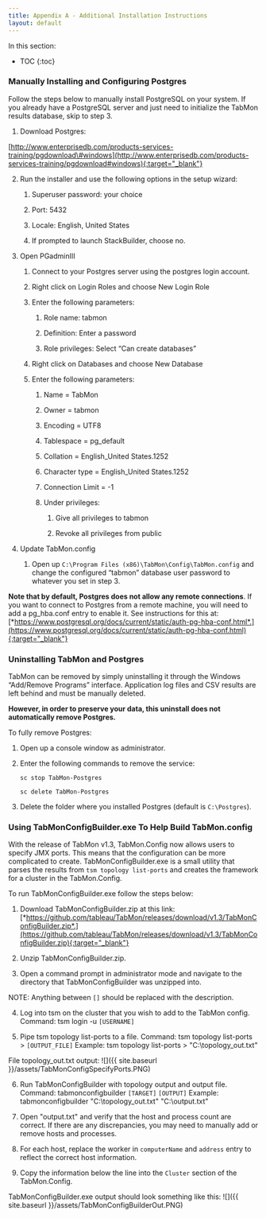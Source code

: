 ```yaml
---
title: Appendix A - Additional Installation Instructions
layout: default
---
```


In this section:

* TOC
{:toc}



### Manually Installing and Configuring Postgres

Follow the steps below to manually install PostgreSQL on your system. If you already have a PostgreSQL server and just need to initialize the TabMon results database, skip to step 3.

1.  Download Postgres:

   [http://www.enterprisedb.com/products-services-training/pgdownload\#windows](http://www.enterprisedb.com/products-services-training/pgdownload#windows){:target="_blank"}

2.  Run the installer and use the following options in the setup wizard:

    1.  Superuser password: your choice

    2.  Port: 5432

    3.  Locale: English, United States

    4.  If prompted to launch StackBuilder, choose no.

3.  Open PGadminIII

    1.  Connect to your Postgres server using the postgres login account.

    2.  Right click on Login Roles and choose New Login Role

    3.  Enter the following parameters:

        1.  Role name: tabmon

        2.  Definition: Enter a password

        3.  Role privileges: Select “Can create databases”

    4.  Right click on Databases and choose New Database

    5.  Enter the following parameters:

        1.  Name = TabMon

        2.  Owner = tabmon

        3.  Encoding = UTF8 
        
        4.  Tablespace = pg\_default

        5.  Collation = English\_United States.1252

        6.  Character type = English\_United States.1252

        7.  Connection Limit = -1

        8.  Under privileges:

            1.  Give all privileges to tabmon

            2.  Revoke all privileges from public

4.  Update TabMon.config

    1.  Open up `C:\Program Files (x86)\TabMon\Config\TabMon.config` and change the configured “tabmon” database user password to whatever you set in step 3.

**Note that by default, Postgres does not allow any remote connections**. If you want to connect to Postgres from a remote machine, you will need to add a pg\_hba.conf entry to enable it. See instructions for this at: [*https://www.postgresql.org/docs/current/static/auth-pg-hba-conf.html*.](https://www.postgresql.org/docs/current/static/auth-pg-hba-conf.html){:target="_blank"}


### Uninstalling TabMon and Postgres

TabMon can be removed by simply uninstalling it through the Windows “Add/Remove Programs” interface. Application log files and CSV results are left behind and must be manually deleted.

**However, in order to preserve your data, this uninstall does not automatically remove Postgres.**

To fully remove Postgres:

1.  Open up a console window as administrator.

2.  Enter the following commands to remove the service:

    `sc stop TabMon-Postgres`

    `sc delete TabMon-Postgres`

3.  Delete the folder where you installed Postgres (default is `C:\Postgres`).


### Using TabMonConfigBuilder.exe To Help Build TabMon.config

With the release of TabMon v1.3, TabMon.Config now allows users to specify JMX ports. This means that the configuration can be more complicated to create. TabMonConfigBuilder.exe is a small utility that parses the results from `tsm topology list-ports` and creates the framework for a cluster in the TabMon.Config.

To run TabMonConfigBuilder.exe follow the steps below:

1.  Download TabMonConfigBuilder.zip at this link:
      [*https://github.com/tableau/TabMon/releases/download/v1.3/TabMonConfigBuilder.zip*.](https://github.com/tableau/TabMon/releases/download/v1.3/TabMonConfigBuilder.zip){:target="_blank"}
      
2.  Unzip TabMonConfigBuilder.zip.

3.  Open a command prompt in administrator mode and navigate to the directory that TabMonConfigBuilder was unzipped into.

NOTE: Anything between `[]` should be replaced with the description.

4.  Log into tsm on the cluster that you wish to add to the TabMon config.
      Command: tsm login -u `[USERNAME]`
      
5.  Pipe tsm topology list-ports to a file.
      Command: tsm topology list-ports > `[OUTPUT_FILE]`
      Example: tsm topology list-ports > "C:\topology_out.txt"
      
File topology_out.txt output:
![]({{ site.baseurl }}/assets/TabMonConfigSpecifyPorts.PNG)
      
      
6. Run TabMonConfigBuilder with topology output and output file.
      Command: tabmonconfigbuilder `[TARGET]` `[OUTPUT]`
      Example: tabmonconfigbuilder "C:\topology_out.txt" "C:\output.txt"
      
7.  Open "output.txt" and verify that the host and process count are correct. If there are any discrepancies, you may need to manually add or remove hosts and processes.

8.  For each host, replace the worker in `computerName` and `address` entry to reflect the correct host information.

9.  Copy the information below the line into the `Cluster` section of the TabMon.Config.


TabMonConfigBuilder.exe output should look something like this:
![]({{ site.baseurl }}/assets/TabMonConfigBuilderOut.PNG)

